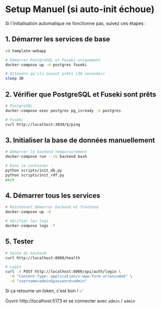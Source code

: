 # Setup Manuel (si auto-init échoue)

Si l'initialisation automatique ne fonctionne pas, suivez ces étapes :

## 1. Démarrer les services de base

```bash
cd template-webapp

# Démarrer PostgreSQL et Fuseki uniquement
docker-compose up -d postgres fuseki

# Attendre qu'ils soient prêts (30 secondes)
sleep 30
```

## 2. Vérifier que PostgreSQL et Fuseki sont prêts

```bash
# PostgreSQL
docker-compose exec postgres pg_isready -U postgres

# Fuseki
curl http://localhost:3030/$/ping
```

## 3. Initialiser la base de données manuellement

```bash
# Démarrer le backend temporairement
docker-compose run --rm backend bash

# Dans le container :
python scripts/init_db.py
python scripts/init_rdf.py
exit
```

## 4. Démarrer tous les services

```bash
# Maintenant démarrer backend et frontend
docker-compose up -d

# Vérifier les logs
docker-compose logs -f
```

## 5. Tester

```bash
# Santé du backend
curl http://localhost:8000/health

# Login
curl -X POST http://localhost:8000/api/auth/login \
  -H "Content-Type: application/x-www-form-urlencoded" \
  -d "username=admin&password=admin"
```

Si ça retourne un token, c'est bon ! ✅

Ouvrir http://localhost:5173 et se connecter avec `admin` / `admin`
